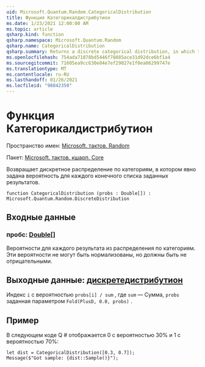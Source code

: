 ```yaml
---
uid: Microsoft.Quantum.Random.CategoricalDistribution
title: Функция Категорикалдистрибутион
ms.date: 1/23/2021 12:00:00 AM
ms.topic: article
qsharp.kind: function
qsharp.namespace: Microsoft.Quantum.Random
qsharp.name: CategoricalDistribution
qsharp.summary: Returns a discrete categorical distribution, in which the probability for each of a finite list of given outcomes is explicitly specified.
ms.openlocfilehash: 754ada71078bd5446f78885ace31d92dce6bf1a4
ms.sourcegitcommit: 71605ea9cc630e84e7ef29027e1f0ea06299747e
ms.translationtype: MT
ms.contentlocale: ru-RU
ms.lasthandoff: 01/26/2021
ms.locfileid: "98842350"
---
```

# <a name="categoricaldistribution-function"></a>Функция Категорикалдистрибутион

Пространство имен: [Microsoft. тактов. Random](xref:Microsoft.Quantum.Random)

Пакет: [Microsoft. тактов. кшарп. Core](https://nuget.org/packages/Microsoft.Quantum.QSharp.Core)


Возвращает дискретное распределение по категориям, в котором явно задана вероятность для каждого конечного списка заданных результатов.

```qsharp
function CategoricalDistribution (probs : Double[]) : Microsoft.Quantum.Random.DiscreteDistribution
```


## <a name="input"></a>Входные данные

### <a name="probs--double"></a>пробс: [Double](xref:microsoft.quantum.lang-ref.double)[]

Вероятности для каждого результата из распределения по категориям.
Эти вероятности не могут быть нормализованы, но должны быть не отрицательными.



## <a name="output--discretedistribution"></a>Выходные данные: [дискретедистрибутион](xref:Microsoft.Quantum.Random.DiscreteDistribution)

Индекс `i` с вероятностью `probs[i] / sum` , где `sum` — Сумма, `probs` заданная параметром `Fold(PlusD, 0.0, probs)` .

## <a name="example"></a>Пример

В следующем коде Q # отображается 0 с вероятностью 30% и 1 с вероятностью 70%:

```qsharp
let dist = CategoricalDistribution([0.3, 0.7]);
Message($"Got sample: {dist::Sample()}");
```
